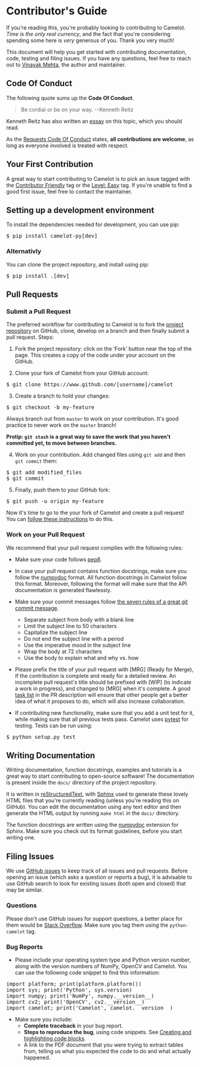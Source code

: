 # Contributor's Guide

If you're reading this, you're probably looking to contributing to Camelot. *Time is the only real currency*, and the fact that you're considering spending some here is *very* generous of you. Thank you very much!

This document will help you get started with contributing documentation, code, testing and filing issues. If you have any questions, feel free to reach out to [Vinayak Mehta](http://vinayak-mehta.github.io), the author and maintainer.

## Code Of Conduct

The following quote sums up the **Code Of Conduct**.

   > Be cordial or be on your way. --Kenneth Reitz

Kenneth Reitz has also written an [essay](https://www.kennethreitz.org/essays/be-cordial-or-be-on-your-way) on this topic, which you should read.

As the [Requests Code Of Conduct](http://docs.python-requests.org/en/master/dev/contributing/#be-cordial) states, **all contributions are welcome**, as long as everyone involved is treated with respect.

## Your First Contribution

A great way to start contributing to Camelot is to pick an issue tagged with the [Contributor Friendly](https://github.com/socialcopsdev/camelot/labels/Contributor%20Friendly) tag or the [Level: Easy](https://github.com/socialcopsdev/camelot/labels/Level%3A%20Easy) tag. If you're unable to find a good first issue, feel free to contact the maintainer.

## Setting up a development environment

To install the dependencies needed for development, you can use pip:

<pre>
$ pip install camelot-py[dev]
</pre>

### Alternativly

You can clone the project repository, and install using pip:

<pre>
$ pip install .[dev]
</pre>

## Pull Requests

### Submit a Pull Request

The preferred workflow for contributing to Camelot is to fork the [project repository](https://github.com/socialcopsdev/camelot) on GitHub, clone, develop on a branch and then finally submit a pull request. Steps:

1. Fork the project repository: click on the ‘Fork’ button near the top of the page. This creates a copy of the code under your account on the GitHub.

2. Clone your fork of Camelot from your GitHub account:

<pre>
$ git clone https://www.github.com/[username]/camelot
</pre>

3. Create a branch to hold your changes:

<pre>
$ git checkout -b my-feature
</pre>

Always branch out from `master` to work on your contribution. It's good practice to never work on the `master` branch!

**Protip: `git stash` is a great way to save the work that you haven't committed yet, to move between branches.**

4. Work on your contribution. Add changed files using `git add` and then `git commit` them:

<pre>
$ git add modified_files
$ git commit
</pre>

5. Finally, push them to your GitHub fork:

<pre>
$ git push -u origin my-feature
</pre>

Now it's time to go to the your fork of Camelot and create a pull request! You can [follow these instructions](https://help.github.com/articles/creating-a-pull-request-from-a-fork/) to do this.

### Work on your Pull Request

We recommend that your pull request complies with the following rules:

- Make sure your code follows [pep8](http://pep8.org).

- In case your pull request contains function docstrings, make sure you follow the [numpydoc](https://numpydoc.readthedocs.io/en/latest/format.html) format. All function docstrings in Camelot follow this format. Moreover, following the format will make sure that the API documentation is generated flawlessly.

- Make sure your commit messages follow [the seven rules of a great git commit message](https://chris.beams.io/posts/git-commit/).
    - Separate subject from body with a blank line
    - Limit the subject line to 50 characters
    - Capitalize the subject line
    - Do not end the subject line with a period
    - Use the imperative mood in the subject line
    - Wrap the body at 72 characters
    - Use the body to explain what and why vs. how

- Please prefix the title of your pull request with [MRG] (Ready for Merge), if the contribution is complete and ready for a detailed review. An incomplete pull request's title should be prefixed with [WIP] (to indicate a work in progress), and changed to [MRG] when it's complete. A good [task list](https://blog.github.com/2013-01-09-task-lists-in-gfm-issues-pulls-comments/) in the PR description will ensure that other people get a better idea of what it proposes to do, which will also increase collaboration.

- If contributing new functionality, make sure that you add a unit test for it, while making sure that all previous tests pass. Camelot uses [pytest](https://docs.pytest.org/en/latest/) for testing. Tests can be run using:

<pre>
$ python setup.py test
</pre>

## Writing Documentation

Writing documentation, function docstrings, examples and tutorials is a great way to start contributing to open-source software! The documentation is present inside the `docs/` directory of the project repository.

It is written in [reStructuredText](https://en.wikipedia.org/wiki/ReStructuredText), with [Sphinx](http://www.sphinx-doc.org/en/master/) used to generate these lovely HTML files that you're currently reading (unless you're reading this on GitHub). You can edit the documentation using any text editor and then generate the HTML output by running `make html` in the `docs/` directory.

The function docstrings are written using the [numpydoc](https://numpydoc.readthedocs.io/en/latest/format.html) extension for Sphinx. Make sure you check out its format guidelines, before you start writing one.

## Filing Issues

We use [GitHub issues](https://docs.pytest.org/en/latest/) to keep track of all issues and pull requests. Before opening an issue (which asks a question or reports a bug), it is advisable to use GitHub search to look for existing issues (both open and closed) that may be similar.

### Questions

Please don't use GitHub issues for support questions, a better place for them would be [Stack Overflow](http://stackoverflow.com). Make sure you tag them using the `python-camelot` tag.

### Bug Reports

- Please include your operating system type and Python version number, along with the version numbers of NumPy, OpenCV and Camelot. You can use the following code snippet to find this information:

<pre>
import platform; print(platform.platform())
import sys; print('Python', sys.version)
import numpy; print('NumPy', numpy.__version__)
import cv2; print('OpenCV', cv2.__version__)
import camelot; print('Camelot', camelot.__version__)
</pre>

- Make sure you include:
    - **Complete traceback** in your bug report.
    - **Steps to reproduce the bug**, using code snippets. See [Creating and highlighting code blocks](https://help.github.com/articles/creating-and-highlighting-code-blocks/).
    - A link to the PDF document that you were trying to extract tables from, telling us what you expected the code to do and what actually happened.
